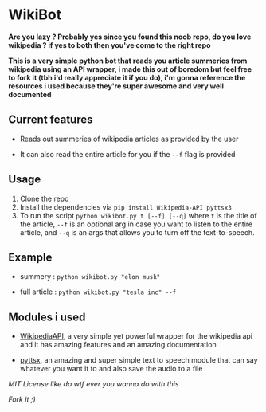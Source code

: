 # WikiBot


**Are you lazy ? Probably yes since you found this noob repo, do you love wikipedia ? if yes to both then you've come to the right repo**

**This is a very simple python bot that reads you article summeries from wikipedia using an API wrapper, i made this out of boredom but feel free to fork it (tbh i'd really appreciate it if you do), i'm gonna reference the resources i used because they're super awesome and very well documented**

## Current features 

- Reads out summeries of wikipedia articles as provided by the user

- It can also read the entire article for you if the `--f` flag is provided


## Usage

1. Clone the repo 
2. Install the dependencies via `pip install Wikipedia-API pyttsx3`
3. To run the script `python wikibot.py t [--f] [--q]` where `t` is the title of the article, `--f` is an optional arg in case you want to listen to the entire article, and `--q` is an args that allows you to turn off the text-to-speech.

## Example 

- summery : `python wikibot.py "elon musk"`

- full article : `python wikibot.py "tesla inc" --f` 

## Modules i used 

- [WikipediaAPI](https://pypi.org/project/Wikipedia-API/), a very simple yet powerful wrapper for the wikipedia api and it has amazing features and an amazing documentation

- [pyttsx](https://pyttsx3.readthedocs.io/en/latest/), an amazing and super simple text to speech module that can say whatever you want it to and also save the audio to a file


*MIT License like do wtf ever you wanna do with this*

*Fork it ;)*
